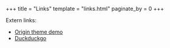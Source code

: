 +++
title = "Links"
template = "links.html"
paginate_by = 0
+++

Extern links:
- [Origin theme demo](http://anatole.cai-cai.me)
- [Duckduckgo](https://www.duckduckgo.com)
